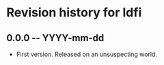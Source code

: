 # Revision history for ldfi

## 0.0.0 -- YYYY-mm-dd

* First version. Released on an unsuspecting world.
